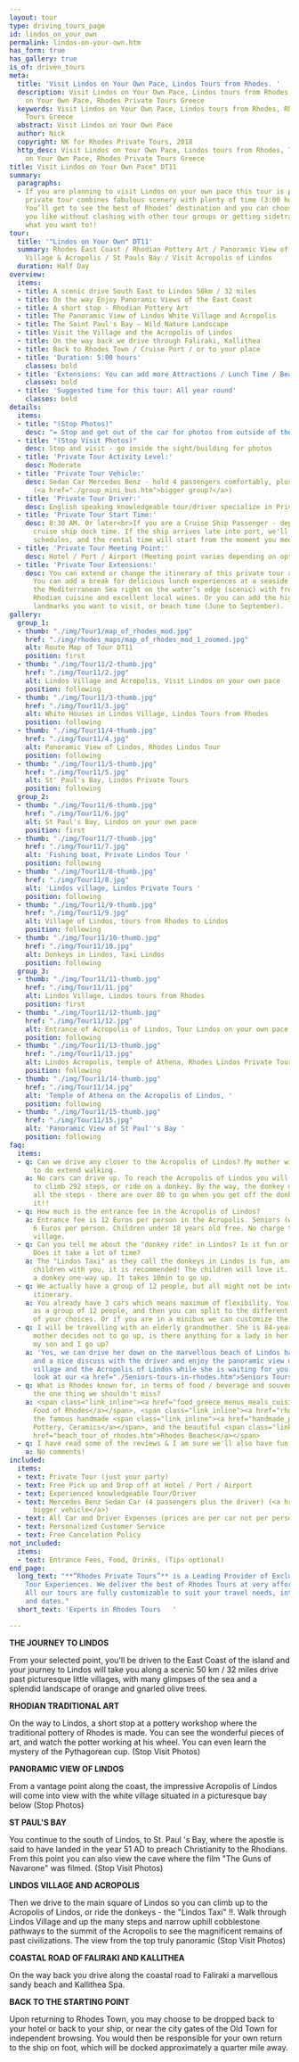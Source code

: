```yaml
---
layout: tour
type: driving_tours_page
id: lindos_on_your_own
permalink: lindos-on-your-own.htm
has_form: true
has_gallery: true
is_of: driven_tours
meta:
  title: 'Visit Lindos on Your Own Pace, Lindos Tours from Rhodes. '
  description: Visit Lindos on Your Own Pace, Lindos tours from Rhodes, Tour Lindos
    on Your Own Pace, Rhodes Private Tours Greece
  keywords: Visit Lindos on Your Own Pace, Lindos tours from Rhodes, Rhodes Private
    Tours Greece
  abstract: Visit Lindos on Your Own Pace
  author: Nick
  copyright: NK for Rhodes Private Tours, 2018
  http_desc: Visit Lindos on Your Own Pace, Lindos tours from Rhodes, Tour Lindos
    on Your Own Pace, Rhodes Private Tours Greece
title: Visit Lindos on Your Own Pace" DT11
summary:
  paragraphs:
  - If you are planning to visit Lindos on your own pace this tour is perfect. This
    private tour combines fabulous scenery with plenty of time (3:00 hours) in Lindos.
    You’ll get to see the best of Rhodes’ destination and you can choose to do whatever
    you like without clashing with other tour groups or getting sidetracked. Enjoy
    what you want to!!
tour:
  title: '"Lindos on Your Own" DT11'
  summary: Rhodes East Coast / Rhodian Pottery Art / Panoramic View of Lindos Beach,
    Village & Acropolis / St Pauls Bay / Visit Acropolis of Lindos
  duration: Half Day
overview:
  items:
  - title: A scenic drive South East to Lindos 50km / 32 miles
  - title: On the way Enjoy Panoramic Views of the East Coast
  - title: A short stop - Rhodian Pottery Art
  - title: The Panoramic View of Lindos White Village and Acropolis
  - title: The Saint Paul's Bay – Wild Nature Landscape
  - title: Visit the Village and the Acropolis of Lindos
  - title: On the way back we drive through Faliraki, Kallithea
  - title: Back to Rhodes Town / Cruise Port / or to your place
  - title: 'Duration: 5:00 hours'
    classes: bold
  - title: 'Extensions: You can add more Attractions / Lunch Time / Beach Time'
    classes: bold
  - title: 'Suggested time for this tour: All year round'
    classes: bold
details:
  items:
  - title: "(Stop Photos)"
    desc: "= Stop and get out of the car for photos from outside of the Sight/building"
  - title: "(Stop Visit Photos)"
    desc: Stop and visit - go inside the sight/building for photos
  - title: 'Private Tour Activity Level:'
    desc: Moderate
  - title: 'Private Tour Vehicle:'
    desc: Sedan Car Mercedes Benz - hold 4 passengers comfortably, plus the driver
      (<a href="./group_mini_bus.htm">bigger group?</a>)
  - title: 'Private Tour Driver:'
    desc: English speaking knowledgeable tour/driver specialize in Private Tours
  - title: 'Private Tour Start Time:'
    desc: 8:30 AM. Or later<br>If you are a Cruise Ship Passenger - depend on your
      cruise ship dock time. If the ship arrives late into port, we'll adjust our
      schedules, and the rental time will start from the moment you meet your tour/driver
  - title: 'Private Tour Meeting Point:'
    desc: Hotel / Port / Airport (Meeting point varies depending on option booked)
  - title: 'Private Tour Extensions:'
    desc: You can extend or change the itinerary of this private tour as you like.
      You can add a break for delicious lunch experiences at a seaside village at
      the Mediterranean Sea right on the water’s edge (scenic) with fresh seafood,
      Rhodian cuisine and excellent local wines. Or you can add the highlights and
      landmarks you want to visit, or beach time (June to September).
gallery:
  group_1:
  - thumb: "./img/Tour1/map_of_rhodes_mod.jpg"
    href: "./img/rhodes_maps/map_of_rhodes_mod_1_zoomed.jpg"
    alt: Route Map of Tour DT11
    position: first
  - thumb: "./img/Tour11/2-thumb.jpg"
    href: "./img/Tour11/2.jpg"
    alt: Lindos Village and Acropolis, Visit Lindos on your own pace
    position: following
  - thumb: "./img/Tour11/3-thumb.jpg"
    href: "./img/Tour11/3.jpg"
    alt: White Houses in Lindos Village, Lindos Tours from Rhodes
    position: following
  - thumb: "./img/Tour11/4-thumb.jpg"
    href: "./img/Tour11/4.jpg"
    alt: Panoramic View of Lindos, Rhodes Lindos Tour
    position: following
  - thumb: "./img/Tour11/5-thumb.jpg"
    href: "./img/Tour11/5.jpg"
    alt: St' Paul's Bay, Lindos Private Tours
    position: following
  group_2:
  - thumb: "./img/Tour11/6-thumb.jpg"
    href: "./img/Tour11/6.jpg"
    alt: St Paul's Bay, Lindos on your own pace
    position: first
  - thumb: "./img/Tour11/7-thumb.jpg"
    href: "./img/Tour11/7.jpg"
    alt: 'Fishing boat, Private Lindos Tour '
    position: following
  - thumb: "./img/Tour11/8-thumb.jpg"
    href: "./img/Tour11/8.jpg"
    alt: 'Lindos village, Lindos Private Tours '
    position: following
  - thumb: "./img/Tour11/9-thumb.jpg"
    href: "./img/Tour11/9.jpg"
    alt: Village of Lindos, tours from Rhodes to Lindos
    position: following
  - thumb: "./img/Tour11/10-thumb.jpg"
    href: "./img/Tour11/10.jpg"
    alt: Donkeys in Lindos, Taxi Lindos
    position: following
  group_3:
  - thumb: "./img/Tour11/11-thumb.jpg"
    href: "./img/Tour11/11.jpg"
    alt: Lindos Village, Lindos tours from Rhodes
    position: first
  - thumb: "./img/Tour11/12-thumb.jpg"
    href: "./img/Tour11/12.jpg"
    alt: Entrance of Acropolis of Lindos, Tour Lindos on your own pace
    position: following
  - thumb: "./img/Tour11/13-thumb.jpg"
    href: "./img/Tour11/13.jpg"
    alt: Lindos Acropolis, temple of Athena, Rhodes Lindos Private Tours
    position: following
  - thumb: "./img/Tour11/14-thumb.jpg"
    href: "./img/Tour11/14.jpg"
    alt: 'Temple of Athena on the Acropolis of Lindos, '
    position: following
  - thumb: "./img/Tour11/15-thumb.jpg"
    href: "./img/Tour11/15.jpg"
    alt: 'Panoramic View of St Paul''s Bay '
    position: following
faq:
  items:
  - q: Can we drive any closer to the Acropolis of Lindos? My mother will not be able
      to do extend walking.
    a: No cars can drive up. To reach the Acropolis of Lindos you will be required
      to climb 292 steps, or ride on a donkey. By the way, the donkey does not eliminate
      all the steps - there are over 80 to go when you get off the donkey. Still worth
      it!!
  - q: How much is the entrance fee in the Acropolis of Lindos?
    a: Entrance fee is 12 Euros per person in the Acropolis. Seniors (with Id or Passport)
      6 Euros per person. Children under 18 years old free. No charge to enter Lindos
      village.
  - q: Can you tell me about the "donkey ride" in Lindos? Is it fun or recommended?
      Does it take a lot of time?
    a: The "Lindos Taxi" as they call the donkeys in Lindos is fun, and if you have
      children with you, it is recommended! The children will love it. 10 euros for
      a donkey one-way up. It takes 10min to go up.
  - q: We actually have a group of 12 people, but all might not be interested in this
      itinerary.
    a: You already have 3 cars which means maximum of flexibility. You can visit Lindos
      as a group of 12 people, and then you can split to the different itineraries
      of your choices. Or if you are in a minibus we can customize the tour for you.
  - q: I will be travelling with an elderly grandmother. She is 84-year-old. If my
      mother decides not to go up, is there anything for a lady in her age to do while
      my son and I go up?
    a: 'Yes, we can drive her down on the marvellous beach of Lindos have a drink
      and a nice discuss with the driver and enjoy the panoramic view of the white
      village and the Acropolis of Lindos while she is waiting for you. You may also
      look at our <a href="./Seniors-tours-in-rhodes.htm">Seniors Tours in Rhodess</a> '
  - q: What is Rhodes known for, in terms of food / beverage and souvenirs? What's
      the one thing we shouldn't miss?
    a: <span class="link_inline"><a href="food_greece_menus_meals_cuisine.htm">Traditional
      Food of Rhodes</a></span>, <span class="link_inline"><a href="rhodes_wine_tours_wineries_greece.htm">Wines</a></span>,
      the famous handmade <span class="link_inline"><a href="handmade_pottery_greece.htm">Rhodes
      Pottery, Ceramics</a></span>, and the beautiful <span class="link_inline"><a
      href="beach_tour_of_rhodes.htm">Rhodes Beaches</a></span>
  - q: I have read some of the reviews & I am sure we'll also have fun.
    a: No comments!
included:
  items:
  - text: Private Tour (just your party)
  - text: Free Pick up and Drop off at Hotel / Port / Airport
  - text: Experienced knowledgeable Tour/Driver
  - text: Mercedes Benz Sedan Car (4 passengers plus the driver) (<a href="./group_mini_bus.htm">or
      bigger vehicle</a>)
  - text: All Car and Driver Expenses (prices are per car not per person)
  - text: Personalized Customer Service
  - text: Free Cancelation Policy
not_included:
  items:
  - text: Entrance Fees, Food, Drinks, (Tips optional)
end_page:
  long_text: "**“Rhodes Private Tours”** is a Leading Provider of Exclusive and Personalized
    Tour Experiences. We deliver the best of Rhodes Tours at very affordable rates.
    All our tours are fully customizable to suit your travel needs, interests, schedules,
    and dates."
  short_text: 'Experts in Rhodes Tours   '

---
```

**THE JOURNEY TO LINDOS**

From your selected point, you'll be driven to the East Coast of the island and your journey to Lindos will take you along a scenic 50 km / 32 miles drive past picturesque little villages, with many glimpses of the sea and a splendid landscape of orange and gnarled olive trees.

**RHODIAN TRADITIONAL ART**

On the way to Lindos, a short stop at a pottery workshop where the traditional pottery of Rhodes is made. You can see the wonderful pieces of art, and watch the potter working at his wheel. You can even learn the mystery of the Pythagorean cup. (Stop Visit Photos) 

**PANORAMIC VIEW OF LINDOS**

From a vantage point along the coast, the impressive Acropolis of Lindos will come into view with the white village situated in a picturesque bay below (Stop Photos)

**ST PAUL'S BAY**

You continue to the south of Lindos, to St. Paul 's Bay, where the apostle is said to have landed in the year 51 AD to preach Christianity to the Rhodians. From this point you can also view the cave where the film "The Guns of Navarone" was filmed. (Stop Visit Photos)

**LINDOS VILLAGE AND ACROPOLIS**

Then we drive to the main square of Lindos so you can climb up to the Acropolis of Lindos, or ride the donkeys - the "Lindos Taxi" !!. Walk through Lindos Village and up the many steps and narrow uphill cobblestone pathways to the summit of the Acropolis to see the magnificent remains of past civilizations. The view from the top truly panoramic (Stop Visit Photos)

**COASTAL ROAD OF FALIRAKI AND KALLITHEA**

On the way back you drive along the coastal road to Faliraki a marvellous sandy beach and Kallithea Spa.

**BACK TO THE STARTING POINT**

Upon returning to Rhodes Town, you may choose to be dropped back to your hotel or back to your ship, or near the city gates of the Old Town for independent browsing. You would then be responsible for your own return to the ship on foot, which will be docked approximately a quarter mile away.